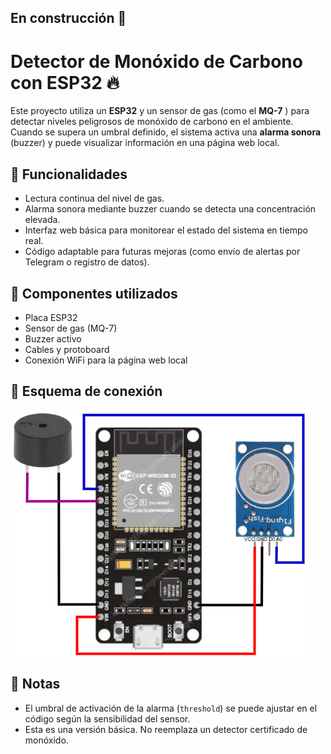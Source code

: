 ## En construcción 🚧

#  Detector de Monóxido de Carbono con ESP32 🔥

Este proyecto utiliza un **ESP32** y un sensor de gas (como el **MQ-7** ) para detectar niveles peligrosos de monóxido de carbono en el ambiente. Cuando se supera un umbral definido, el sistema activa una **alarma sonora** (buzzer) y puede visualizar información en una página web local.

## 🧠 Funcionalidades

- Lectura continua del nivel de gas.
- Alarma sonora mediante buzzer cuando se detecta una concentración elevada.
- Interfaz web básica para monitorear el estado del sistema en tiempo real.
- Código adaptable para futuras mejoras (como envío de alertas por Telegram o registro de datos).

## 🧰 Componentes utilizados

- Placa ESP32
- Sensor de gas (MQ-7)
- Buzzer activo
- Cables y protoboard
- Conexión WiFi para la página web local

## 📐 Esquema de conexión
<img src="conexion.png">

## 📝 Notas

- El umbral de activación de la alarma (`threshold`) se puede ajustar en el código según la sensibilidad del sensor.
- Esta es una versión básica. No reemplaza un detector certificado de monóxido.
